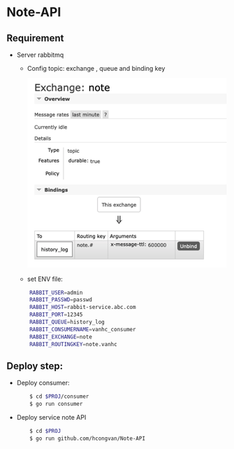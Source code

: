 # Note-API
## Requirement
- Server rabbitmq
    -  Config topic: exchange , queue and binding key

        ![](./rabbitmq-config.png)
    - set ENV file:
    ```zsh
        RABBIT_USER=admin
        RABBIT_PASSWD=passwd
        RABBIT_HOST=rabbit-service.abc.com
        RABBIT_PORT=12345
        RABBIT_QUEUE=history_log
        RABBIT_CONSUMERNAME=vanhc_consumer
        RABBIT_EXCHANGE=note
        RABBIT_ROUTINGKEY=note.vanhc
    ```

## Deploy step:
- Deploy consumer:
    ```zsh
        $ cd $PROJ/consumer
        $ go run consumer
    ```
- Deploy service note API
    ```zsh
        $ cd $PROJ
        $ go run github.com/hcongvan/Note-API
    ```
